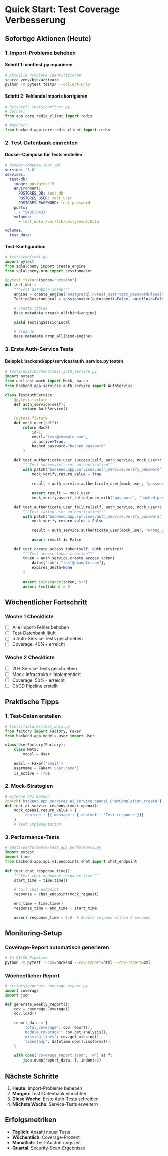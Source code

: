 # Quick Start: Test Coverage Verbesserung

## Sofortige Aktionen (Heute)

### 1. Import-Probleme beheben

#### Schritt 1: conftest.py reparieren
```bash
# Aktuelle Probleme identifizieren
source venv/bin/activate
python -m pytest tests/ --collect-only
```

#### Schritt 2: Fehlende Imports korrigieren
```python
# Beispiel: tests/conftest.py
# Vorher:
from app.core.redis_client import redis

# Nachher:
from backend.app.core.redis_client import redis
```

### 2. Test-Datenbank einrichten

#### Docker-Compose für Tests erstellen
```yaml
# docker-compose.test.yml
version: '3.8'
services:
  test-db:
    image: postgres:15
    environment:
      POSTGRES_DB: test_db
      POSTGRES_USER: test_user
      POSTGRES_PASSWORD: test_password
    ports:
      - "5435:5432"
    volumes:
      - test_data:/var/lib/postgresql/data

volumes:
  test_data:
```

#### Test-Konfiguration
```python
# tests/conftest.py
import pytest
from sqlalchemy import create_engine
from sqlalchemy.orm import sessionmaker

@pytest.fixture(scope="session")
def test_db():
    """Test database setup"""
    engine = create_engine("postgresql://test_user:test_password@localhost:5435/test_db")
    TestingSessionLocal = sessionmaker(autocommit=False, autoflush=False, bind=engine)
    
    # Create tables
    Base.metadata.create_all(bind=engine)
    
    yield TestingSessionLocal
    
    # Cleanup
    Base.metadata.drop_all(bind=engine)
```

### 3. Erste Auth-Service Tests

#### Beispiel: backend/app/services/auth_service.py testen
```python
# tests/unit/backend/test_auth_service.py
import pytest
from unittest.mock import Mock, patch
from backend.app.services.auth_service import AuthService

class TestAuthService:
    @pytest.fixture
    def auth_service(self):
        return AuthService()
    
    @pytest.fixture
    def mock_user(self):
        return Mock(
            id=1,
            email="test@example.com",
            is_active=True,
            hashed_password="hashed_password"
        )
    
    def test_authenticate_user_success(self, auth_service, mock_user):
        """Test successful user authentication"""
        with patch('backend.app.services.auth_service.verify_password') as mock_verify:
            mock_verify.return_value = True
            
            result = auth_service.authenticate_user(mock_user, "password")
            
            assert result == mock_user
            mock_verify.assert_called_once_with("password", "hashed_password")
    
    def test_authenticate_user_failure(self, auth_service, mock_user):
        """Test failed user authentication"""
        with patch('backend.app.services.auth_service.verify_password') as mock_verify:
            mock_verify.return_value = False
            
            result = auth_service.authenticate_user(mock_user, "wrong_password")
            
            assert result is False
    
    def test_create_access_token(self, auth_service):
        """Test access token creation"""
        token = auth_service.create_access_token(
            data={"sub": "test@example.com"},
            expires_delta=None
        )
        
        assert isinstance(token, str)
        assert len(token) > 0
```

## Wöchentlicher Fortschritt

### Woche 1 Checkliste
- [ ] Alle Import-Fehler behoben
- [ ] Test-Datenbank läuft
- [ ] 5 Auth-Service Tests geschrieben
- [ ] Coverage: 40%+ erreicht

### Woche 2 Checkliste
- [ ] 20+ Service Tests geschrieben
- [ ] Mock-Infrastruktur implementiert
- [ ] Coverage: 50%+ erreicht
- [ ] CI/CD Pipeline erstellt

## Praktische Tipps

### 1. Test-Daten erstellen
```python
# tests/fixtures/test_data.py
from factory import Factory, Faker
from backend.app.models.user import User

class UserFactory(Factory):
    class Meta:
        model = User
    
    email = Faker('email')
    username = Faker('user_name')
    is_active = True
```

### 2. Mock-Strategien
```python
# Externe API mocken
@patch('backend.app.services.ai_service.openai.ChatCompletion.create')
def test_ai_service_response(mock_openai):
    mock_openai.return_value = {
        'choices': [{'message': {'content': 'Test response'}}]
    }
    # Test implementation
```

### 3. Performance-Tests
```python
# tests/performance/test_api_performance.py
import pytest
import time
from backend.app.api.v1.endpoints.chat import chat_endpoint

def test_chat_response_time():
    """Test chat endpoint response time"""
    start_time = time.time()
    
    # Call chat endpoint
    response = chat_endpoint(mock_request)
    
    end_time = time.time()
    response_time = end_time - start_time
    
    assert response_time < 2.0  # Should respond within 2 seconds
```

## Monitoring-Setup

### Coverage-Report automatisch generieren
```bash
# In CI/CD Pipeline
python -m pytest --cov=backend --cov-report=html --cov-report=xml
```

### Wöchentlicher Report
```python
# scripts/generate_coverage_report.py
import coverage
import json

def generate_weekly_report():
    cov = coverage.Coverage()
    cov.load()
    
    report_data = {
        'total_coverage': cov.report(),
        'module_coverage': cov.get_analysis(),
        'missing_lines': cov.get_missing(),
        'timestamp': datetime.now().isoformat()
    }
    
    with open('coverage_report.json', 'w') as f:
        json.dump(report_data, f, indent=2)
```

## Nächste Schritte

1. **Heute**: Import-Probleme beheben
2. **Morgen**: Test-Datenbank einrichten
3. **Diese Woche**: Erste Auth-Tests schreiben
4. **Nächste Woche**: Service-Tests erweitern

## Erfolgsmetriken

- **Täglich**: Anzahl neuer Tests
- **Wöchentlich**: Coverage-Prozent
- **Monatlich**: Test-Ausführungszeit
- **Quartal**: Security-Scan-Ergebnisse